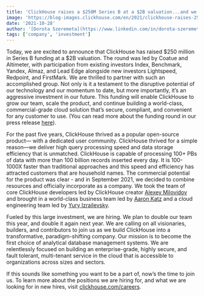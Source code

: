 ```yaml
---
title: 'ClickHouse raises a $250M Series B at a $2B valuation...and we are hiring'
image: 'https://blog-images.clickhouse.com/en/2021/clickhouse-raises-250m-series-b/featured.jpg'
date: '2021-10-28'
author: '[Dorota Szeremeta](https://www.linkedin.com/in/dorota-szeremeta-a849b7/)'
tags: ['company', 'investment']
---
```


Today, we are excited to announce that ClickHouse has raised $250 million in Series B funding at a $2B valuation. The round was led by Coatue and Altimeter, with participation from existing investors Index, Benchmark, Yandex, Almaz, and Lead Edge alongside new investors Lightspeed, Redpoint, and FirstMark. We are thrilled to partner with such an accomplished group. Not only is it a testament to the disruptive potential of our technology and our momentum to date, but more importantly, it’s an aggressive investment in our future. This funding will enable ClickHouse to grow our team, scale the product, and continue building a world-class, commercial-grade cloud solution that’s secure, compliant, and convenient for any customer to use. (You can read more about the funding round in our press release [here](https://www.businesswire.com/news/home/20211028005287/en)). 

For the past five years, ClickHouse thrived as a popular open-source product— with a dedicated user community. ClickHouse thrived for a simple reason—we deliver high query processing speed and data storage efficiency that is unmatched. ClickHouse is capable of processing 100+ PBs of data with more than 100 billion records inserted every day. It is 100-1000X faster than traditional approaches and this speed and efficiency has attracted customers that are household names. The commercial potential for the product was clear - and in September 2021, we decided to combine resources and officially incorporate as a company. We took the team of core ClickHouse developers led by ClickHouse creator [Alexey Milovidov](https://www.linkedin.com/in/alexey-milovidov-7b658135/) and brought in a world-class business team led by [Aaron Katz](https://www.linkedin.com/in/aaron-katz-5762094/) and a cloud engineering team led by [Yury Izrailevsky](https://www.linkedin.com/in/yuryizrailevsky/).

Fueled by this large investment, we are hiring. We plan to double our team this year, and double it again next year. We are calling on all visionaries, builders, and contributors to join us as we build ClickHouse into a transformative, paradigm-shifting company. Our mission is to become the first choice of analytical database management systems. We are relentlessly focused on building an enterprise-grade, highly secure, and fault tolerant, multi-tenant service in the cloud that is accessible to organizations across sizes and sectors. 

If this sounds like something you want to be a part of, now’s the time to join us. To learn more about the positions we are hiring for, and what we are looking for in new hires, visit [clickhouse.com/careers](/careers/).
